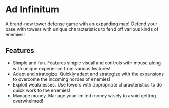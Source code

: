 # Ad Infinitum

A brand-new tower defense game with an expanding map! Defend your base with towers with unique characteristics to fend off various kinds of enemies!

## Features
- Simple and fun. Features simple visual and controls with mouse along with unique experience from various features!
- Adapt and strategize. Quickly adapt and strategize with the expansions to overcome the incoming hordes of enemies!
- Exploit weaknesses. Use towers with appropriate characteristics to do quick work to the enemies!
- Manage money. Manage your limited money wisely to avoid getting overwhelmed!
